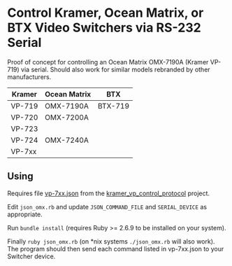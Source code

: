 # Control Kramer, Ocean Matrix, or BTX Video Switchers via RS-232 Serial

Proof of concept for controlling an Ocean Matrix OMX-7190A (Kramer VP-719) via serial. Should also
work for similar models rebranded by other manufacturers.

Kramer   | Ocean Matrix | BTX
---------|--------------|---------
VP-719   | OMX-7190A    | BTX-719
VP-720   | OMX-7200A    |
VP-723   |              |
VP-724   | OMX-7240A    |
VP-7xx   |              |

## Using

Requires file
[vp-7xx.json](https://github.com/xunker/kramer_vp_control_protocol/blob/main/vp-7xx.json)
from the [kramer_vp_control_protocol](https://github.com/xunker/kramer_vp_control_protocol) project.

Edit `json_omx.rb` and update `JSON_COMMAND_FILE` and `SERIAL_DEVICE` as appropriate.

Run `bundle install` (requires Ruby >= 2.6.9 to be installed on your system).

Finally `ruby json_omx.rb` (on *nix systems `./json_omx.rb` will also work). The program should then send each command listed in vp-7xx.json to your Switcher device.